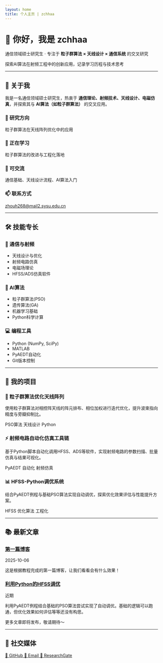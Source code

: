 ```yaml
---
layout: home
title: 个人主页 | zchhaa
---
```


<!-- 顶部欢迎区 -->
<div class="hero">
  <h1>👋 你好，我是 zchhaa</h1>
  <p class="hero-subtitle">
    通信领域硕士研究生 · 专注于 <strong>粒子群算法 × 天线设计 × 通信系统</strong> 的交叉研究
  </p>
  <p>探索AI算法在射频工程中的创新应用，记录学习历程与技术思考</p>
</div>

<hr class="divider">

<!-- 关于我 模块 -->
<div class="card">
  <h2>📝 关于我</h2>
  <p>
    我是一名通信领域硕士研究生，热衷于 <strong>通信理论、射频技术、天线设计、电磁仿真</strong>，并探索其与 <strong>AI算法（如粒子群算法）</strong> 的交叉应用。
  </p>
  <div class="info-grid">
    <div class="info-item">
      <h3>🔭 研究方向</h3>
      <p>粒子群算法在天线阵列优化中的应用</p>
    </div>
    <div class="info-item">
      <h3>🌱 正在学习</h3>
      <p>粒子群算法的改进与工程化落地</p>
    </div>
    <div class="info-item">
      <h3>💬 可交流</h3>
      <p>通信基础、天线设计流程、AI算法入门</p>
    </div>
    <div class="info-item">
      <h3>📫 联系方式</h3>
      <p><a href="mailto:zhouh268@mail2.sysu.edu.cn">zhouh268@mail2.sysu.edu.cn</a></p>
    </div>
  </div>
</div>

<hr class="divider">

<!-- 技能专长 模块 -->
<div class="card">
  <h2>🛠️ 技能专长</h2>
  <div class="skills-container">
    <div class="skill-category">
      <h3>📡 通信与射频</h3>
      <ul>
        <li>天线设计与优化</li>
        <li>射频电路仿真</li>
        <li>电磁场理论</li>
        <li>HFSS/ADS仿真软件</li>
      </ul>
    </div>
    <div class="skill-category">
      <h3>🤖 AI算法</h3>
      <ul>
        <li>粒子群算法(PSO)</li>
        <li>遗传算法(GA)</li>
        <li>机器学习基础</li>
        <li>Python科学计算</li>
      </ul>
    </div>
    <div class="skill-category">
      <h3>💻 编程工具</h3>
      <ul>
        <li>Python (NumPy, SciPy)</li>
        <li>MATLAB</li>
        <li>PyAEDT自动化</li>
        <li>Git版本控制</li>
      </ul>
    </div>
  </div>
</div>

<hr class="divider">

<!-- 我的项目 模块 -->
<div class="card">
  <h2>🚀 我的项目</h2>
  <div class="project-grid">
    <div class="project-item">
      <h3>🔬 粒子群算法优化天线阵列</h3>
      <p>使用粒子群算法对相控阵天线的阵元排布、相位加权进行迭代优化，提升波束指向精度与旁瓣抑制比。</p>
      <div class="project-tags">
        <span class="tag">PSO算法</span>
        <span class="tag">天线设计</span>
        <span class="tag">Python</span>
      </div>
    </div>
    <div class="project-item">
      <h3>⚡ 射频电路自动化仿真工具链</h3>
      <p>基于Python脚本自动化调用HFSS、ADS等软件，实现射频电路的参数扫描、批量仿真与结果可视化。</p>
      <div class="project-tags">
        <span class="tag">PyAEDT</span>
        <span class="tag">自动化</span>
        <span class="tag">射频仿真</span>
      </div>
    </div>
    <div class="project-item">
      <h3>📊 HFSS-Python调优系统</h3>
      <p>结合PyAEDT例程与基础PSO算法实现自动调优，探索优化效果评估与性能提升方案。</p>
      <div class="project-tags">
        <span class="tag">HFSS</span>
        <span class="tag">优化算法</span>
        <span class="tag">工程化</span>
      </div>
    </div>
  </div>
</div>

<hr class="divider">

<!-- 最新文章 模块 -->
<div class="card">
  <h2>📚 最新文章</h2>
  <div class="posts-preview">
    <div class="post-item">
      <h3><a href="/2025/10/06/第一篇博客.html">第一篇博客</a></h3>
      <p class="post-date">2025-10-06</p>
      <p>这是根据教程完成的第一篇博客，让我们看看会有什么效果！</p>
    </div>
    <div class="post-item">
      <h3><a href="/posts/利用python的HFSS调优.html">利用Python的HFSS调优</a></h3>
      <p class="post-date">近期</p>
      <p>利用PyAEDT例程结合基础的PSO算法尝试实现了自动调优。基础的逻辑可以跑通，但优化效果如何评估等等还没有构思。</p>
    </div>
  </div>
  <p class="more-posts">更多文章即将发布，敬请期待～</p>
</div>

<hr class="divider">

<!-- 社交媒体 模块 -->
<div class="card">
  <h2>🔗 社交媒体</h2>
  <div class="social-grid">
    <a href="https://github.com/zhouh406" target="_blank" class="social-link">
      <span class="social-icon">📱</span>
      <span>GitHub</span>
    </a>
    <a href="mailto:zhouh268@mail2.sysu.edu.cn" class="social-link">
      <span class="social-icon">📧</span>
      <span>Email</span>
    </a>
    <a href="https://www.researchgate.net/" target="_blank" class="social-link">
      <span class="social-icon">🔬</span>
      <span>ResearchGate</span>
    </a>
  </div>
</div>

<!-- 引入外部样式文件 -->
<link rel="stylesheet" href="style.css">

